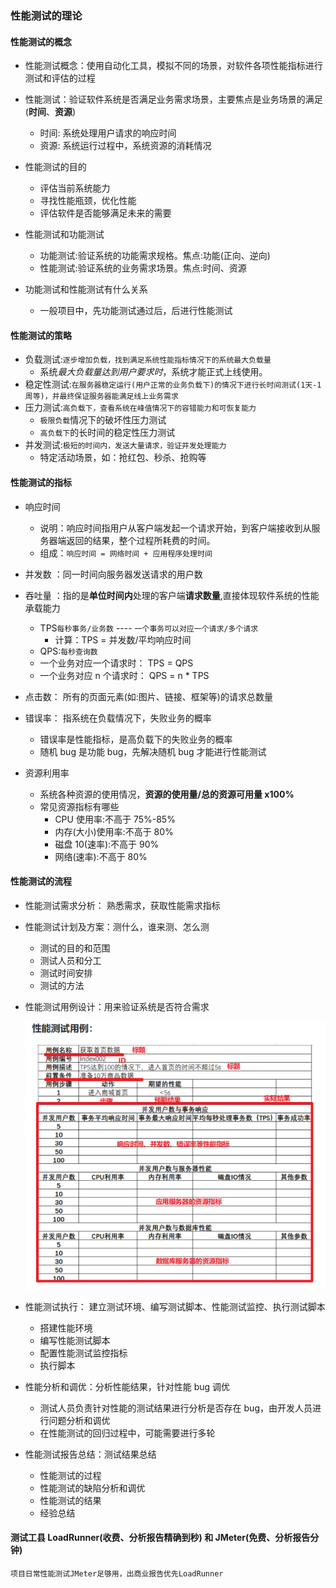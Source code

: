 ### 性能测试的理论

#### 性能测试的概念

- 性能测试概念：使用自动化工具，模拟不同的场景，对软件各项性能指标进行测试和评估的过程

- 性能测试：验证软件系统是否满足业务需求场景，主要焦点是业务场景的满足(**时间**、**资源**)
  - 时间: 系统处理用户请求的响应时间
  - 资源: 系统运行过程中，系统资源的消耗情况
- 性能测试的目的
  - 评估当前系统能力
  - 寻找性能瓶颈，优化性能
  - 评估软件是否能够满足未来的需要
- 性能测试和功能测试
  - 功能测试:验证系统的功能需求规格。焦点:功能(正向、逆向)
  - 性能测试:验证系统的业务需求场景。焦点:时间、资源
- 功能测试和性能测试有什么关系
  - 一般项目中，先功能测试通过后，后进行性能测试

#### 性能测试的策略

- 负载测试:`逐步增加负载，找到满足系统性能指标情况下的系统最大负载量`
  - 系统*最大负载量达到用户要求时*，系统才能正式上线使用。
- 稳定性测试:`在服务器稳定运行(用户正常的业务负载下)的情况下进行长时间测试(1天-1周等)，并最终保证服务器能满足线上业务需求`
- 压力测试:`高负载下，查看系统在峰值情况下的容错能力和可恢复能力`
  - `极限负载`情况下的破坏性压力测试
  - `高负载下`的长时间的稳定性压力测试
- 并发测试:`极短的时间内，发送大量请求，验证并发处理能力`
  - 特定活动场景，如：抢红包、秒杀、抢购等

#### 性能测试的指标

- 响应时间
  - 说明：响应时间指用户从客户端发起一个请求开始，到客户端接收到从服务器端返回的结果，整个过程所耗费的时间。
  - 组成：`响应时间 = 网络时间 + 应用程序处理时间`
- 并发数 ：同一时间向服务器发送请求的用户数
- 吞吐量 ：指的是**单位时间内**处理的客户端**请求数量**,直接体现软件系统的性能承载能力

  - TPS`每秒事务/业务数` ---- `一个事务可以对应一个请求/多个请求`
    - 计算：TPS = 并发数/平均响应时间
  - QPS:`每秒查询数`
  - 一个业务对应一个请求时： TPS = QPS
  - 一个业务对应 n 个请求时： QPS = n \* TPS

- 点击数： 所有的页面元素(如:图片、链接、框架等)的请求总数量
- 错误率： 指系统在负载情况下，失败业务的概率
  - 错误率是性能指标，是高负载下的失败业务的概率
  - 随机 bug 是功能 bug，先解决随机 bug 才能进行性能测试
- 资源利用率
  - 系统各种资源的使用情况，**资源的使用量/总的资源可用量 x100%**
  - 常见资源指标有哪些
    - CPU 使用率:不高于 75%-85%
    - 内存(大小)使用率:不高于 80%
    - 磁盘 10(速率):不高于 90%
    - 网络(速率):不高于 80%

#### 性能测试的流程

- 性能测试需求分析： 熟悉需求，获取性能需求指标
- 性能测试计划及方案：测什么，谁来测、怎么测

  - 测试的目的和范围
  - 测试人员和分工
  - 测试时间安排
  - 测试的方法

- 性能测试用例设计：用来验证系统是否符合需求

  ![性能测试用例设计](性能测试用例设计.png)

- 性能测试执行： 建立测试环境、编写测试脚本、性能测试监控、执行测试脚本

  - 搭建性能环境
  - 编写性能测试脚本
  - 配置性能测试监控指标
  - 执行脚本

- 性能分析和调优：分析性能结果，针对性能 bug 调优
  - 测试人员负责针对性能的测试结果进行分析是否存在 bug，由开发人员进行问题分析和调优
  - 在性能测试的回归过程中，可能需要进行多轮
- 性能测试报告总结：测试结果总结
  - 性能测试的过程
  - 性能测试的缺陷分析和调优
  - 性能测试的结果
  - 经验总结

#### 测试工县 LoadRunner(收费、分析报告精确到秒) 和 JMeter(免费、分析报告分钟)

`项目日常性能测试JMeter足够用，出商业报告优先LoadRunner`
